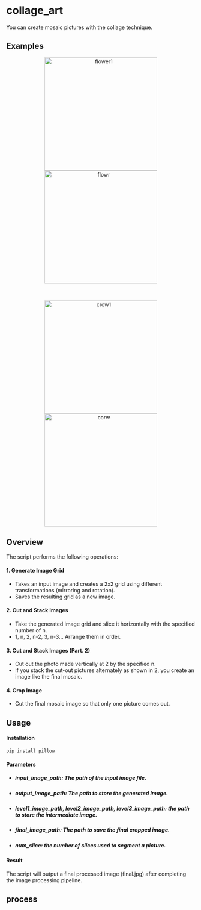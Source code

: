 # collage_art

You can create mosaic pictures with the collage technique.

## Examples
<p align="center"><img width="300" alt="flower1" src="https://github.com/young061023/collage_art/assets/116246341/494b9ff5-4c06-4e75-ab8a-08df5cc0e145">
<img width="300" alt="flowr" src="https://github.com/young061023/collage_art/assets/116246341/c568c740-f2ed-420f-af8e-6652f4211c65"></p>
<br/>
<p align="center"><img width="300" alt="crow1" src="https://github.com/young061023/collage_art/assets/116246341/fc3c52e2-4b77-4ec9-a6e7-4c0b8b5a6e16">
<img width="300" alt="corw" src="https://github.com/young061023/collage_art/assets/116246341/016b18b4-d1d3-4903-9388-2a0bd4fe07d5"></p>

## Overview
The script performs the following operations:

#### 1. Generate Image Grid
  - Takes an input image and creates a 2x2 grid using different transformations (mirroring and rotation).
  - Saves the resulting grid as a new image.

#### 2. Cut and Stack Images
  - Take the generated image grid and slice it horizontally with the specified number of n.
  - 1, n, 2, n-2, 3, n-3... Arrange them in order.

#### 3. Cut and Stack Images (Part. 2)
  - Cut out the photo made vertically at 2 by the specified n.
  - If you stack the cut-out pictures alternately as shown in 2, you create an image like the final mosaic.

#### 4. Crop Image
  - Cut the final mosaic image so that only one picture comes out.

## Usage

#### Installation
```
pip install pillow
```
#### Parameters

  * ##### input_image_path: The path of the input image file.
  * ##### output_image_path: The path to store the generated image.
  * ##### level1_image_path, level2_image_path, level3_image_path: the path to store the intermediate image.
  * ##### final_image_path: The path to save the final cropped image.
  * ##### num_slice: the number of slices used to segment a picture.

#### Result
The script will output a final processed image (final.jpg) after completing the image processing pipeline.

## process


